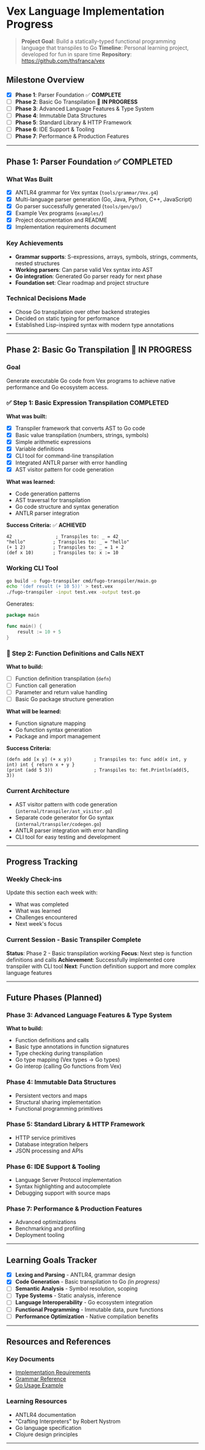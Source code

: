 # Vex Language Implementation Progress

> **Project Goal**: Build a statically-typed functional programming language that transpiles to Go
> **Timeline**: Personal learning project, developed for fun in spare time
> **Repository**: https://github.com/thsfranca/vex

## Milestone Overview

- [x] **Phase 1**: Parser Foundation ✅ **COMPLETE**
- [ ] **Phase 2**: Basic Go Transpilation 🚧 **IN PROGRESS**
- [ ] **Phase 3**: Advanced Language Features & Type System
- [ ] **Phase 4**: Immutable Data Structures
- [ ] **Phase 5**: Standard Library & HTTP Framework
- [ ] **Phase 6**: IDE Support & Tooling
- [ ] **Phase 7**: Performance & Production Features

---

## Phase 1: Parser Foundation ✅ **COMPLETED**

### What Was Built
- [x] ANTLR4 grammar for Vex syntax (`tools/grammar/Vex.g4`)
- [x] Multi-language parser generation (Go, Java, Python, C++, JavaScript)
- [x] Go parser successfully generated (`tools/gen/go/`)
- [x] Example Vex programs (`examples/`)
- [x] Project documentation and README
- [x] Implementation requirements document

### Key Achievements
- **Grammar supports**: S-expressions, arrays, symbols, strings, comments, nested structures
- **Working parsers**: Can parse valid Vex syntax into AST
- **Go integration**: Generated Go parser ready for next phase
- **Foundation set**: Clear roadmap and project structure

### Technical Decisions Made
- Chose Go transpilation over other backend strategies
- Decided on static typing for performance
- Established Lisp-inspired syntax with modern type annotations

---

## Phase 2: Basic Go Transpilation 🚧 **IN PROGRESS**

### Goal
Generate executable Go code from Vex programs to achieve native performance and Go ecosystem access.

### ✅ Step 1: Basic Expression Transpilation **COMPLETED**
**What was built:**
- [x] Transpiler framework that converts AST to Go code
- [x] Basic value transpilation (numbers, strings, symbols)
- [x] Simple arithmetic expressions
- [x] Variable definitions
- [x] CLI tool for command-line transpilation
- [x] Integrated ANTLR parser with error handling
- [x] AST visitor pattern for code generation

**What was learned:**
- Code generation patterns
- AST traversal for transpilation
- Go code structure and syntax generation
- ANTLR parser integration

**Success Criteria:** ✅ **ACHIEVED**
```vex
42                ; Transpiles to: _ = 42
"hello"          ; Transpiles to: _ = "hello"
(+ 1 2)          ; Transpiles to: _ = 1 + 2
(def x 10)       ; Transpiles to: x := 10
```

### Working CLI Tool
```bash
go build -o fugo-transpiler cmd/fugo-transpiler/main.go
echo '(def result (+ 10 5))' > test.vex
./fugo-transpiler -input test.vex -output test.go
```

Generates:
```go
package main

func main() {
    result := 10 + 5
}
```

### 🚧 Step 2: Function Definitions and Calls **NEXT**
**What to build:**
- [ ] Function definition transpilation (`defn`)
- [ ] Function call generation
- [ ] Parameter and return value handling
- [ ] Basic Go package structure generation

**What will be learned:**
- Function signature mapping
- Go function syntax generation
- Package and import management

**Success Criteria:**
```vex
(defn add [x y] (+ x y))        ; Transpiles to: func add(x int, y int) int { return x + y }
(print (add 5 3))               ; Transpiles to: fmt.Println(add(5, 3))
```

### Current Architecture
- AST visitor pattern with code generation (`internal/transpiler/ast_visitor.go`)
- Separate code generator for Go syntax (`internal/transpiler/codegen.go`)
- ANTLR parser integration with error handling
- CLI tool for easy testing and development

---

## Progress Tracking

### Weekly Check-ins
Update this section each week with:
- What was completed
- What was learned
- Challenges encountered
- Next week's focus

### Current Session - Basic Transpiler Complete
**Status**: Phase 2 - Basic transpilation working
**Focus**: Next step is function definitions and calls
**Achievement**: Successfully implemented core transpiler with CLI tool
**Next**: Function definition support and more complex language features

---

## Future Phases (Planned)

### Phase 3: Advanced Language Features & Type System
**What to build:**
- Function definitions and calls
- Basic type annotations in function signatures
- Type checking during transpilation
- Go type mapping (Vex types → Go types)
- Go interop (calling Go functions from Vex)

### Phase 4: Immutable Data Structures
- Persistent vectors and maps
- Structural sharing implementation
- Functional programming primitives

### Phase 5: Standard Library & HTTP Framework
- HTTP service primitives
- Database integration helpers
- JSON processing and APIs

### Phase 6: IDE Support & Tooling
- Language Server Protocol implementation
- Syntax highlighting and autocomplete
- Debugging support with source maps

### Phase 7: Performance & Production Features
- Advanced optimizations
- Benchmarking and profiling
- Deployment tooling

---

## Learning Goals Tracker

- [x] **Lexing and Parsing** - ANTLR4, grammar design
- [x] **Code Generation** - Basic transpilation to Go *(in progress)*
- [ ] **Semantic Analysis** - Symbol resolution, scoping
- [ ] **Type Systems** - Static analysis, inference
- [ ] **Language Interoperability** - Go ecosystem integration
- [ ] **Functional Programming** - Immutable data, pure functions
- [ ] **Performance Optimization** - Native compilation benefits

---

## Resources and References

### Key Documents
- [Implementation Requirements](docs/vex-implementation-requirements.md)
- [Grammar Reference](docs/grammar-reference.md)
- [Go Usage Example](examples/go-usage/README.md)

### Learning Resources
- ANTLR4 documentation
- "Crafting Interpreters" by Robert Nystrom
- Go language specification
- Clojure design principles

---